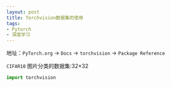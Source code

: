 ```yaml
---
layout: post
title: Torchvision数据集的使用
tags: 
- Pytorch
- 深度学习
---
```


地址：`PyTorch.org` -> `Docs` -> `torchvision` -> `Package Reference`

`CIFAR10` 图片分类的数据集:32×32

```Python
import torchvision
```